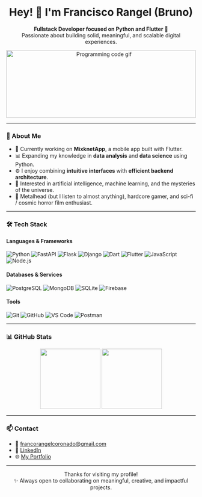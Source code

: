 <h1 align="center">Hey! 👋 I'm Francisco Rangel (Bruno)</h1>
<p align="center">
  <b>Fullstack Developer focused on Python and Flutter</b> 🚀<br>
  Passionate about building solid, meaningful, and scalable digital experiences.
</p>

<p align="center">
  <img src="https://media.giphy.com/media/26gJAba35fqgBq7Rm/giphy.gif" width="100%" height="180" alt="Programming code gif">
</p>

---

### 🧠 About Me

- 🔭 Currently working on **MixknetApp**, a mobile app built with Flutter.
- 📊 Expanding my knowledge in **data analysis** and **data science** using Python.
- ⚙️ I enjoy combining **intuitive interfaces** with **efficient backend architecture**.
- 🤖 Interested in artificial intelligence, machine learning, and the mysteries of the universe.
- 🤘 Metalhead (but I listen to almost anything), hardcore gamer, and sci-fi / cosmic horror film enthusiast.

---

### 🛠️ Tech Stack

#### Languages & Frameworks
![Python](https://img.shields.io/badge/Python-3776AB?logo=python&logoColor=white)
![FastAPI](https://img.shields.io/badge/FastAPI-009688?logo=fastapi&logoColor=white)
![Flask](https://img.shields.io/badge/Flask-000000?logo=flask&logoColor=white)
![Django](https://img.shields.io/badge/Django-092E20?logo=django&logoColor=white)
![Dart](https://img.shields.io/badge/Dart-0175C2?logo=dart&logoColor=white)
![Flutter](https://img.shields.io/badge/Flutter-02569B?logo=flutter&logoColor=white)
![JavaScript](https://img.shields.io/badge/JavaScript-F7DF1E?logo=javascript&logoColor=black)
![Node.js](https://img.shields.io/badge/Node.js-339933?logo=node.js&logoColor=white)

#### Databases & Services
![PostgreSQL](https://img.shields.io/badge/PostgreSQL-336791?logo=postgresql&logoColor=white)
![MongoDB](https://img.shields.io/badge/MongoDB-47A248?logo=mongodb&logoColor=white)
![SQLite](https://img.shields.io/badge/SQLite-003B57?logo=sqlite&logoColor=white)
![Firebase](https://img.shields.io/badge/Firebase-FFCA28?logo=firebase&logoColor=black)

#### Tools
![Git](https://img.shields.io/badge/Git-F05032?logo=git&logoColor=white)
![GitHub](https://img.shields.io/badge/GitHub-181717?logo=github&logoColor=white)
![VS Code](https://img.shields.io/badge/VS%20Code-007ACC?logo=visual-studio-code&logoColor=white)
![Postman](https://img.shields.io/badge/Postman-FF6C37?logo=postman&logoColor=white)

---

### 📊 GitHub Stats

<p align="center">
  <img src="https://github-readme-stats.vercel.app/api?username=brunocoronado49&show_icons=true&theme=radical&hide=stars" height="160" />
  <img src="https://github-readme-stats.vercel.app/api/top-langs/?username=brunocoronado49&layout=compact&theme=radical" height="160" />
</p>

---

### 📫 Contact

- 📧 francorangelcoronado@gmail.com  
- 💼 [LinkedIn](https://www.linkedin.com/in/jfrc117)  
- 🌐 [My Portfolio](https://brunocoronado49.github.io)

---

<p align="center">
  Thanks for visiting my profile!  
  <br>✨ Always open to collaborating on meaningful, creative, and impactful projects.
</p>
